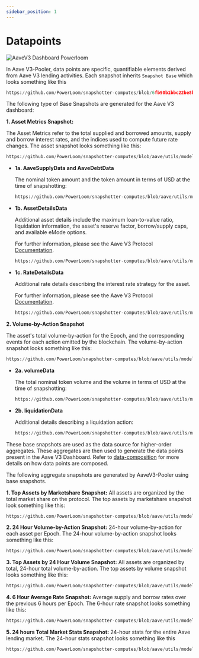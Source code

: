 ```yaml
---
sidebar_position: 1
---
```


# Datapoints

![AaveV3 Dashboard Powerloom](/images/aavev3-dashboard-powerloom.png)

In Aave V3-Pooler, data points are specific, quantifiable elements derived from Aave V3 lending activities. 
Each snapshot inherits `Snapshot Base` which looks something like this
```python reference
https://github.com/PowerLoom/snapshotter-computes/blob/6fb98b1bbc22be8b5aba8bdc860004d35786f4df/utils/models/message_models.py#L9-L17
```

The following type of Base Snapshots are generated for the Aave V3 dashboard:

**1. Asset Metrics Snapshot:**

The Asset Metrics refer to the total supplied and borrowed amounts, supply and borrow interest rates, and the indices used to compute future rate changes. 
The asset snapshot looks something like this:

```python reference
https://github.com/PowerLoom/snapshotter-computes/blob/aave/utils/models/message_models.py#L26-L42
```
* **1a. AaveSupplyData and AaveDebtData**

    The nominal token amount and the token amount in terms of USD at the time of snapshotting:

    ```python reference
    https://github.com/PowerLoom/snapshotter-computes/blob/aave/utils/models/data_models.py#L65-L72
    ```
* **1b. AssetDetailsData**

    Additional asset details include the maximum loan-to-value ratio, liquidation information, the asset's reserve factor, borrow/supply caps, and available eMode options.

    For further information, please see the Aave V3 Protocol [Documentation](https://docs.aave.com/risk/asset-risk/risk-parameters).

    ```python reference
    https://github.com/PowerLoom/snapshotter-computes/blob/aave/utils/models/data_models.py#L25-L34
    ```

*   **1c. RateDetailsData**

    Additional rate details describing the interest rate strategy for the asset.

    For further information, please see the Aave V3 Protocol [Documentation](https://docs.aave.com/risk/liquidity-risk/borrow-interest-rate).

    ```python reference
    https://github.com/PowerLoom/snapshotter-computes/blob/aave/utils/models/data_models.py#L37-L45
    ```

**2. Volume-by-Action Snapshot**

The asset's total volume-by-action for the Epoch, and the corresponding events for each action emitted by the blockchain. 
The volume-by-action snapshot looks something like this:

```python reference
https://github.com/PowerLoom/snapshotter-computes/blob/aave/utils/models/message_models.py#L91-L98
```

* **2a. volumeData**

    The total nominal token volume and the volume in terms of USD at the time of snapshotting:

    ```python reference
    https://github.com/PowerLoom/snapshotter-computes/blob/aave/utils/models/data_models.py#L92-L94
    ```

* **2b. liquidationData**

    Additional details describing a liquidation action:

    ```python reference
    https://github.com/PowerLoom/snapshotter-computes/blob/aave/utils/models/data_models.py#L117-L122
    ```

These base snapshots are used as the data source for higher-order aggregates. These aggregates are then used to generate the data points present in the Aave V3 Dashboard. Refer to [data-composition](/docs/protocol/data-composition) for more details on how data points are composed.

The following aggregate snapshots are generated by AaveV3-Pooler using base snapshots.

**1. Top Assets by Marketshare Snapshot:** All assets are organized by the total market share on the protocol. The top assets by marketshare snapshot look something like this:

```python reference
https://github.com/PowerLoom/snapshotter-computes/blob/aave/utils/models/message_models.py#L55-L69
```

**2. 24 Hour Volume-by-Action Snapshot:** 24-hour volume-by-action for each asset per Epoch. The 24-hour volume-by-action snapshot looks something like this:

```python reference
https://github.com/PowerLoom/snapshotter-computes/blob/aave/utils/models/message_models.py#L101-L107
```

**3. Top Assets by 24 Hour Volume Snapshot:** All assets are organized by total, 24-hour total volume-by-action. The top assets by volume snapshot looks something like this:

```python reference
https://github.com/PowerLoom/snapshotter-computes/blob/aave/utils/models/message_models.py#L110-L128
```

**4. 6 Hour Average Rate Snapshot:** Average supply and borrow rates over the previous 6 hours per Epoch. The 6-hour rate snapshot looks something like this:

```python reference
https://github.com/PowerLoom/snapshotter-computes/blob/aave/utils/models/message_models.py#L82-L88
```

**5. 24 hours Total Market Stats Snapshot:** 24-hour stats for the entire Aave lending market. The 24-hour stats snapshot looks something like this

```python reference
https://github.com/PowerLoom/snapshotter-computes/blob/aave/utils/models/message_models.py#L72-L79
```

